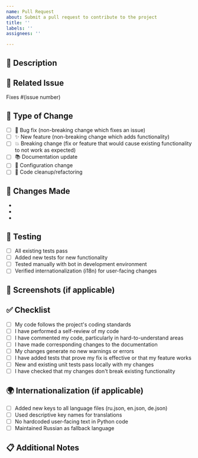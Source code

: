 ```yaml
---
name: Pull Request
about: Submit a pull request to contribute to the project
title: ''
labels: ''
assignees: ''

---
```


## 📝 Description
<!-- Provide a brief description of your changes -->

## 🔗 Related Issue
<!-- Link to the issue this PR addresses, if applicable -->
Fixes #(issue number)

## 🧪 Type of Change
<!-- Mark the relevant option with an "x" -->
- [ ] 🐛 Bug fix (non-breaking change which fixes an issue)
- [ ] ✨ New feature (non-breaking change which adds functionality)
- [ ] 💥 Breaking change (fix or feature that would cause existing functionality to not work as expected)
- [ ] 📚 Documentation update
- [ ] 🔧 Configuration change
- [ ] 🧹 Code cleanup/refactoring

## 🧾 Changes Made
<!-- List the main changes in your PR -->
- 
- 
- 

## 🧪 Testing
<!-- Describe how you tested your changes -->
- [ ] All existing tests pass
- [ ] Added new tests for new functionality
- [ ] Tested manually with bot in development environment
- [ ] Verified internationalization (i18n) for user-facing changes

## 📸 Screenshots (if applicable)
<!-- Add screenshots of UI changes or bot interactions -->

## ✅ Checklist
<!-- Mark all completed items with an "x" -->
- [ ] My code follows the project's coding standards
- [ ] I have performed a self-review of my code
- [ ] I have commented my code, particularly in hard-to-understand areas
- [ ] I have made corresponding changes to the documentation
- [ ] My changes generate no new warnings or errors
- [ ] I have added tests that prove my fix is effective or that my feature works
- [ ] New and existing unit tests pass locally with my changes
- [ ] I have checked that my changes don't break existing functionality

## 🌍 Internationalization (if applicable)
- [ ] Added new keys to all language files (ru.json, en.json, de.json)
- [ ] Used descriptive key names for translations
- [ ] No hardcoded user-facing text in Python code
- [ ] Maintained Russian as fallback language

## 📋 Additional Notes
<!-- Any additional information that reviewers should know -->
